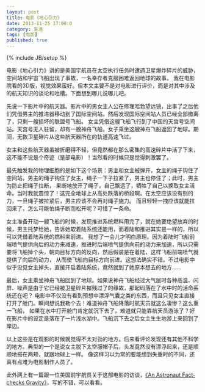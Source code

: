 ```yaml
---
layout: post
title: 电影《地心引力》
date: 2013-11-25 17:00:0
category: 生活
tags: [电影]
published: true
---
```

{% include JB/setup %}

电影《地心引力》讲的是美国宇航员在太空执行任务时遭遇卫星爆炸碎片的威胁，空间站和宇宙飞船出现了事故，一名幸存者克服困难返回地球的故事。
我在电影院看的3D版，视觉效果蛮好。但本文主要不是对电影进行评价，而是对其中涉及的航天知识的谈论和吐槽。下面想到哪儿说哪儿吧。

<!--more-->
先说一下影片中的航天器。影片中的男女主人公在修理哈勃望远镜，出事了之后他们凭借男主的推进器移动到了国际空间站。然后发现国际空间站人员已经全部撤离了，只剩一艘损坏的联盟号飞船。
女主凭借这艘飞船飞行到了中国的天宫号空间站。天宫号无人驻留，却有一艘神舟飞船。女子乘坐这艘神舟飞船返回了地球。期间，无数卫星碎片从这些航天器所在的轨道高速飞过。

女主和这些航天器虽被折磨得不轻，但竟然都在那么密集的高速碎片中活了下来，这不能不说是个奇迹（是部电影）！当然看的时候只是觉得刺激罢了。

最先触发我的物理细胞的是如下这个场景：男主和女主被弹开，女主的绳子钩住了空间站，男主的绳子钩住了女主，绳子一下子拉紧了，男主也停住了；此时，男主为防止把绳子拉断，
果断地放开了绳子，自己飘远了，牺牲了自己以换取女主活命。当时我就震惊了！这完全地球上从高处跌落的桥段啊。在太空应该没有别的力，一旦绳子被拉紧后，男主应该不会再对绳子施力。
而且轻轻一拽应该就能拉回来了，怎么可能怕绳子断而松开呢？可惜了一条命。

女主准备开动一艘飞船的时候，发现推进系统燃料用完了，就在她要绝望放弃的时候，男主托梦给她，告诉她软着陆系统还能用，而着陆和推进其实是一样的，所以可以凭借着陆系统的燃料来前进。
我想了一会儿才明白原理。因为着陆时飞船前端喷气提供向后的动力来减速，推进时后端喷气提供向前的动力来加速，所以只需要将飞船掉个头，朝向目标方向的反向，然后假装是在着陆，这样飞船前端喷气就提供了向后的动力，
从而使飞船向目标方向前进。这想法确实不错。不过电影中似乎没见女主掉头，直接开启着陆系统，竟然就到了她原本想去的地方……

最后，女主乘坐神舟飞船回到了地球。如果说神舟飞船经过大气层时各种高温、闪屏、噪声是由于它已经被卫星碎片摧残过了的缘故，那起码落在了水中时的活命系统还在吧？
电影中不仅没有看到预想中漂浮气囊之类的东西，而且只见女主直接打开了舱门。瞬间想说我勒个去！难道神舟飞船降落时航天员就这么凄惨？这么重一飞船，
如果在水中打开舱门肯定就沉下去了，难道就只能靠航天员游泳了？好在影片中的设定是落在了一片浅水湖中。飞船沉下去之后女主生生地游上来回到了岸边。

以上这些是在观影的时候就觉得不太对劲的地方。后来看评论发现还有其他不科学的地方。典型的一个是说女主脱下太空服帽子后，头发竟然没有漂浮起来，还是顺顺地搭在两颊，就跟地球上一样。
像这样习以为常的要能想到失重时的不同，还真有点难为电影制作人员了。

此外网上有一篇跟一位美国前宇航员关于这部电影的访谈，[《An Astronaut Fact-checks Gravity》](http://www.vulture.com/2013/10/astronaut-fact-checks-gravity.html)，写的不错，可以看看。